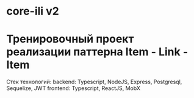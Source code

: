 # core-ili v2
# Тренировочный проект реализации паттерна Item - Link - Item

Стек технологий:
backend: Typescript, NodeJS, Express, Postgresql, Sequelize, JWT
frontend: Typescript, ReactJS, MobX


